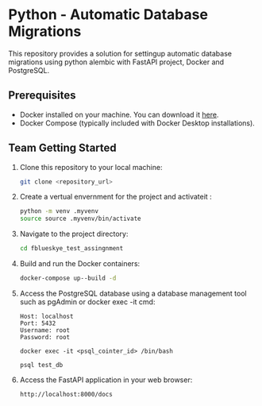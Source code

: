 # Python - Automatic  Database Migrations

This repository provides a solution for settingup automatic database migrations using python alembic with FastAPI project, Docker and PostgreSQL.

## Prerequisites

- Docker installed on your machine. You can download it [here](https://www.docker.com/get-started).
- Docker Compose (typically included with Docker Desktop installations).

##  Team Getting Started

1. Clone this repository to your local machine:

    ```bash
    git clone <repository_url>
    ```



2. Create a vertual envernment for the project and activateit :

    ```bash
    python -m venv .myvenv
    source source .myvenv/bin/activate
    ```

3. Navigate to the project directory:

    ```bash
    cd fblueskye_test_assingnment
    ```

4. Build and run the Docker containers:

    ```bash
    docker-compose up--build -d
    ```

5. Access the PostgreSQL database using a database management tool such as pgAdmin or docker exec -it cmd:

    ```
    Host: localhost
    Port: 5432
    Username: root
    Password: root
    ```

    ```
    docker exec -it <psql_cointer_id> /bin/bash

    psql test_db
    ```
6. Access the FastAPI application in your web browser:

    ```
    http://localhost:8000/docs
    ```



